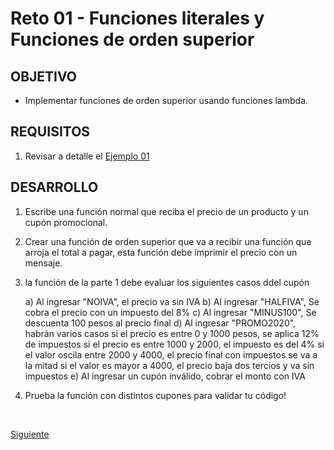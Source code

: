 # Reto 01 - Funciones literales y Funciones de orden superior

## OBJETIVO 

-  Implementar funciones de orden superior usando funciones lambda.

## REQUISITOS 

1. Revisar a detalle el [Ejemplo 01](./Ejemplo-01)

## DESARROLLO

1. Escribe una función normal que reciba el precio de un producto y un cupón promocional.

2. Crear una función de orden superior que va a recibir una función que arroja el total a pagar, esta función debe imprimir el precio con un mensaje.

3. la función de la parte 1 debe evaluar los siguientes casos ddel cupón

	a) Al ingresar "NOIVA", el precio va sin IVA
	b) Al ingresar "HALFIVA", Se cobra el precio con un impuesto del 8%
	c) Al ingresar "MINUS100", Se descuenta 100 pesos al precio final
	d) Al ingresar "PROMO2020", habrán varios casos
	 	si el precio es entre 0 y 1000 pesos, se aplica 12% de impuestos
		si el precio es entre 1000 y 2000, el impuesto es del 4%
		si el valor oscila entre 2000 y 4000, el precio final con impuestos se va a la mitad
		si el valor es mayor a 4000, el precio baja dos tercios y va sin impuestos
	e) Al ingresar un cupón inválido, cobrar el monto con IVA


4. Prueba la función con distintos cupones para validar tu código!


</br>

[Siguiente](../Ejemplo-02)